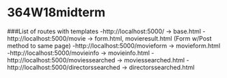 # 364W18midterm

###List of routes with templates 
-http://localhost:5000/ -> base.html 
-http://localhost:5000/movie -> form.html, movieresult.html (Form w/Post method to same page) 
-http://localhost:5000/movieform -> movieform.html 
-http://localhost:5000/movieinfo -> movieinfo.html 
-http://localhost:5000/moviessearched -> moviessearched.html 
-http://localhost:5000/directorssearched -> directorssearched.html

